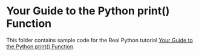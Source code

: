 # Your Guide to the Python print() Function

This folder contains sample code for the Real Python tutorial [Your Guide to the Python print() Function](https://realpython.com/python-print/).
